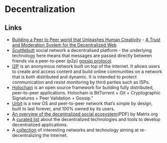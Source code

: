 # Decentralization

## Links



* [Building a Peer to Peer world that Unleashes Human Creativity](https://adecentralizedworld.com/) - [A Trust and Moderation System for the Decentralized Web](https://adecentralizedworld.com/2020/06/a-trust-and-moderation-system-for-the-decentralized-web/)
* [Scuttlebutt](https://scuttlebutt.nz/) social network a decentralised platform - the underlying technology here means that messages are passed directly between friends via a peer-to-peer \(p2p\) [gossip protocol](https://en.wikipedia.org/wiki/Gossip_protocol).
* [I2P](https://geti2p.net/en/) is an anonymous network built on top of the internet. It allows users to create and access content and build online communities on a network that is both distributed and dynamic. It is intended to protect communication and resist monitoring by third parties such as ISPs.
* [Holochain](https://holochain.org/) is an open source framework for building fully distributed, peer-to-peer applications. Holochain is BitTorrent + Git + Cryptographic Signatures + Peer Validation + Gossip." 
* [Urbit](https://urbit.org/understanding-urbit/) is a new OS and peer-to-peer network that’s simple by design, built to last forever, and 100% owned by its users.
* [An overview of the decentralized social ecosystem](https://matrix.org/_matrix/media/r0/download/twitter.modular.im/981b258141aa0b197804127cd2f7d298757bad20)\(PDF\) by Matrix.org
* A [curated list](https://github.com/gdamdam/awesome-decentralized-web) about the decentralized technologies and tools to develop decentralized applications. 
* A [collection](https://github.com/redecentralize/alternative-internet) of interesting networks and technology aiming at re-decentralizing the Internet.

